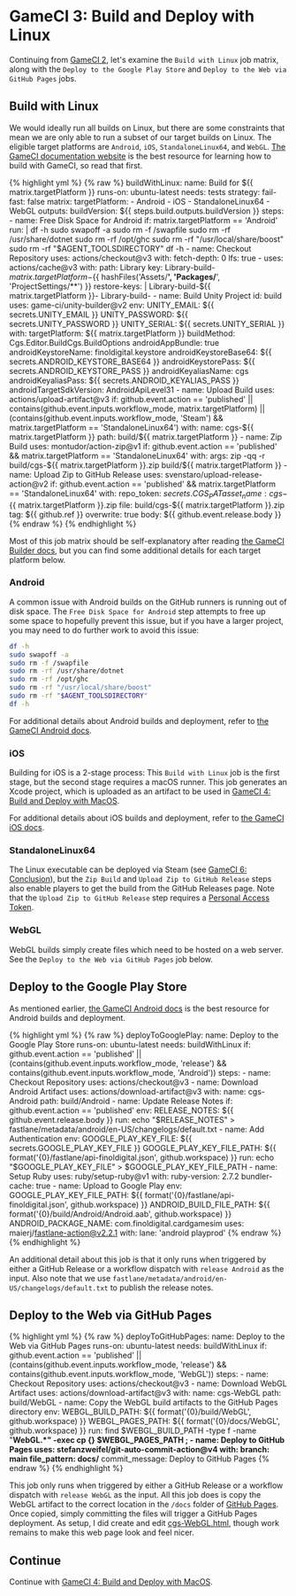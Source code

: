 # GameCI 3: Build and Deploy with Linux

Continuing from [GameCI 2](gameci-2_testing.html), let's examine the `Build with Linux` job matrix, along with the `Deploy to the Google Play Store` and `Deploy to the Web via GitHub Pages` jobs.

## Build with Linux

We would ideally run all builds on Linux, but there are some constraints that mean we are only able to run a subset of our target builds on Linux.
The eligible target platforms are `Android`, `iOS`, `StandaloneLinux64`, and `WebGL`.
[The GameCI documentation website](https://game.ci/docs/github) is the best resource for learning how to build with GameCI, so read that first.

{% highlight yml %}
{% raw %}
  buildWithLinux:
    name: Build for ${{ matrix.targetPlatform }}
    runs-on: ubuntu-latest
    needs: tests
    strategy:
      fail-fast: false
      matrix:
        targetPlatform:
          - Android
          - iOS
          - StandaloneLinux64
          - WebGL
    outputs:
      buildVersion: ${{ steps.build.outputs.buildVersion }}
    steps:
      - name: Free Disk Space for Android
        if: matrix.targetPlatform == 'Android'
        run: |
          df -h
          sudo swapoff -a
          sudo rm -f /swapfile
          sudo rm -rf /usr/share/dotnet
          sudo rm -rf /opt/ghc
          sudo rm -rf "/usr/local/share/boost"
          sudo rm -rf "$AGENT_TOOLSDIRECTORY"
          df -h
      - name: Checkout Repository
        uses: actions/checkout@v3
        with:
          fetch-depth: 0
          lfs: true
      - uses: actions/cache@v3
        with:
          path: Library
          key: Library-build-${{ matrix.targetPlatform }}-${{ hashFiles('Assets/**', 'Packages/**', 'ProjectSettings/**') }}
          restore-keys: |
            Library-build-${{ matrix.targetPlatform }}-
            Library-build-
      - name: Build Unity Project
        id: build
        uses: game-ci/unity-builder@v2
        env:
          UNITY_EMAIL: ${{ secrets.UNITY_EMAIL }}
          UNITY_PASSWORD: ${{ secrets.UNITY_PASSWORD }}
          UNITY_SERIAL: ${{ secrets.UNITY_SERIAL }}
        with:
          targetPlatform: ${{ matrix.targetPlatform }}
          buildMethod: Cgs.Editor.BuildCgs.BuildOptions
          androidAppBundle: true
          androidKeystoreName: finoldigital.keystore
          androidKeystoreBase64: ${{ secrets.ANDROID_KEYSTORE_BASE64 }}
          androidKeystorePass: ${{ secrets.ANDROID_KEYSTORE_PASS }}
          androidKeyaliasName: cgs
          androidKeyaliasPass: ${{ secrets.ANDROID_KEYALIAS_PASS }}
          androidTargetSdkVersion: AndroidApiLevel31
      - name: Upload Build
        uses: actions/upload-artifact@v3
        if: github.event.action == 'published' || contains(github.event.inputs.workflow_mode, matrix.targetPlatform) || (contains(github.event.inputs.workflow_mode, 'Steam') && matrix.targetPlatform == 'StandaloneLinux64')
        with:
          name: cgs-${{ matrix.targetPlatform }}
          path: build/${{ matrix.targetPlatform }}
      - name: Zip Build
        uses: montudor/action-zip@v1
        if: github.event.action == 'published' && matrix.targetPlatform == 'StandaloneLinux64'
        with:
          args: zip -qq -r build/cgs-${{ matrix.targetPlatform }}.zip build/${{ matrix.targetPlatform }}
      - name: Upload Zip to GitHub Release
        uses: svenstaro/upload-release-action@v2
        if: github.event.action == 'published' && matrix.targetPlatform == 'StandaloneLinux64'
        with:
          repo_token: ${{ secrets.CGS_PAT }}
          asset_name: cgs-${{ matrix.targetPlatform }}.zip
          file: build/cgs-${{ matrix.targetPlatform }}.zip
          tag: ${{ github.ref }}
          overwrite: true
          body: ${{ github.event.release.body }}
{% endraw %}
{% endhighlight %}

Most of this job matrix should be self-explanatory after reading [the GameCI Builder docs](https://game.ci/docs/github/builder), but you can find some additional details for each target platform below.

### Android

A common issue with Android builds on the GitHub runners is running out of disk space.
The `Free Disk Space for Android` step attempts to free up some space to hopefully prevent this issue, but if you have a larger project, you may need to do further work to avoid this issue:
```bash
df -h
sudo swapoff -a
sudo rm -f /swapfile
sudo rm -rf /usr/share/dotnet
sudo rm -rf /opt/ghc
sudo rm -rf "/usr/local/share/boost"
sudo rm -rf "$AGENT_TOOLSDIRECTORY"
df -h
```

For additional details about Android builds and deployment, refer to [the GameCI Android docs](https://game.ci/docs/github/deployment/android).

### iOS

Building for iOS is a 2-stage process: This `Build with Linux` job is the first stage, but the second stage requires a macOS runner.
This job generates an Xcode project, which is uploaded as an artifact to be used in [GameCI 4: Build and Deploy with MacOS](gameci-4_mac.html).

For additional details about iOS builds and deployment, refer to [the GameCI iOS docs](https://game.ci/docs/github/deployment/ios).

### StandaloneLinux64

The Linux executable can be deployed via Steam (see [GameCI 6: Conclusion](gameci-6_conclusion.html)), but the `Zip Build` and `Upload Zip to GitHub Release` steps also enable players to get the build from the GitHub Releases page.
Note that the `Upload Zip to GitHub Release` step requires a [Personal Access Token](https://docs.github.com/en/authentication/keeping-your-account-and-data-secure/creating-a-personal-access-token).

### WebGL

WebGL builds simply create files which need to be hosted on a web server.
See the `Deploy to the Web via GitHub Pages` job below.

## Deploy to the Google Play Store

As mentioned earlier, [the GameCI Android docs](https://game.ci/docs/github/deployment/android) is the best resource for Android builds and deployment.

{% highlight yml %}
{% raw %}
  deployToGooglePlay:
    name: Deploy to the Google Play Store
    runs-on: ubuntu-latest
    needs: buildWithLinux
    if: github.event.action == 'published' || (contains(github.event.inputs.workflow_mode, 'release') && contains(github.event.inputs.workflow_mode, 'Android'))
    steps:
      - name: Checkout Repository
        uses: actions/checkout@v3
      - name: Download Android Artifact
        uses: actions/download-artifact@v3
        with:
          name: cgs-Android
          path: build/Android
      - name: Update Release Notes
        if: github.event.action == 'published'
        env:
          RELEASE_NOTES: ${{ github.event.release.body }}
        run: echo "$RELEASE_NOTES" > fastlane/metadata/android/en-US/changelogs/default.txt
      - name: Add Authentication
        env:
          GOOGLE_PLAY_KEY_FILE: ${{ secrets.GOOGLE_PLAY_KEY_FILE }}
          GOOGLE_PLAY_KEY_FILE_PATH: ${{ format('{0}/fastlane/api-finoldigital.json', github.workspace) }}
        run: echo "$GOOGLE_PLAY_KEY_FILE" > $GOOGLE_PLAY_KEY_FILE_PATH
      - name: Setup Ruby
        uses: ruby/setup-ruby@v1
        with:
          ruby-version: 2.7.2
          bundler-cache: true
      - name: Upload to Google Play
        env:
          GOOGLE_PLAY_KEY_FILE_PATH: ${{ format('{0}/fastlane/api-finoldigital.json', github.workspace) }}
          ANDROID_BUILD_FILE_PATH: ${{ format('{0}/build/Android/Android.aab', github.workspace) }}
          ANDROID_PACKAGE_NAME: com.finoldigital.cardgamesim
        uses: maierj/fastlane-action@v2.2.1
        with:
          lane: 'android playprod'
{% endraw %}
{% endhighlight %}

An additional detail about this job is that it only runs when triggered by either a GitHub Release or a workflow dispatch with `release Android` as the input.
Also note that we use `fastlane/metadata/android/en-US/changelogs/default.txt` to publish the release notes.

## Deploy to the Web via GitHub Pages

{% highlight yml %}
{% raw %}
  deployToGitHubPages:
    name: Deploy to the Web via GitHub Pages
    runs-on: ubuntu-latest
    needs: buildWithLinux
    if: github.event.action == 'published' || (contains(github.event.inputs.workflow_mode, 'release') && contains(github.event.inputs.workflow_mode, 'WebGL'))
    steps:
      - name: Checkout Repository
        uses: actions/checkout@v3
      - name: Download WebGL Artifact
        uses: actions/download-artifact@v3
        with:
          name: cgs-WebGL
          path: build/WebGL
      - name: Copy the WebGL build artifacts to the GitHub Pages directory
        env:
          WEBGL_BUILD_PATH: ${{ format('{0}/build/WebGL', github.workspace) }}
          WEBGL_PAGES_PATH: ${{ format('{0}/docs/WebGL', github.workspace) }}
        run: find $WEBGL_BUILD_PATH -type f -name "**WebGL.*" -exec cp {} $WEBGL_PAGES_PATH \;
      - name: Deploy to GitHub Pages
        uses: stefanzweifel/git-auto-commit-action@v4
        with:
          branch: main
          file_pattern: docs/**
          commit_message: Deploy to GitHub Pages
{% endraw %}
{% endhighlight %}

This job only runs when triggered by either a GitHub Release or a workflow dispatch with `release WebGL` as the input.
All this job does is copy the WebGL artifact to the correct location in the `/docs` folder of [GitHub Pages](https://pages.github.com/).
Once copied, simply committing the files will trigger a GitHub Pages deployment.
As setup, I did create and edit [cgs-WebGL.html](https://github.com/finol-digital/Card-Game-Simulator/blob/develop/docs/cgs-webgl.html), though work remains to make this web page look and feel nicer.

## Continue

Continue with [GameCI 4: Build and Deploy with MacOS](gameci-4_mac.html).

